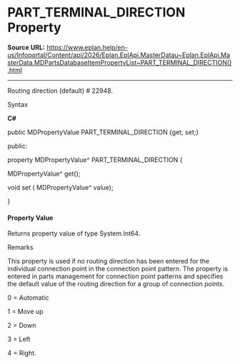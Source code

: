 # PART_TERMINAL_DIRECTION Property

**Source URL:** https://www.eplan.help/en-us/Infoportal/Content/api/2026/Eplan.EplApi.MasterDatau~Eplan.EplApi.MasterData.MDPartsDatabaseItemPropertyList~PART_TERMINAL_DIRECTION().html

---

Routing direction (default) # 22948.

Syntax

**C#**



public MDPropertyValue PART_TERMINAL_DIRECTION {get; set;}

public:

property MDPropertyValue^ PART_TERMINAL_DIRECTION {

   MDPropertyValue^ get();

   void set (    MDPropertyValue^ value);

}


#### Property Value

Returns property value of type System.Int64.

Remarks

This property is used if no routing direction has been entered for the individual connection point in the connection point pattern. The property is entered in parts management for connection point patterns and specifies the default value of the routing direction for a group of connection points.

0 = Automatic

1 = Move up

2 = Down

3 = Left

4 = Right.
